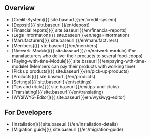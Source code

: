 ## Overview

* [Credit-System]({{ site.baseurl }}/en/credit-system)
* [Deposit]({{ site.baseurl }}/en/deposit)
* [Financial reports]({{ site.baseurl }}/en/financial-reports)
* [Legal information]({{ site.baseurl }}/en/legal-information)
* [Manufacturers]({{ site.baseurl }}/en/manufacturers)
* [Members]({{ site.baseurl }}/en/members)
* [Network-Module]({{ site.baseurl }}/en/network-module) (For manufacturers who deliver their products to several food-coops)
* [Paying-with-time-Module]({{ site.baseurl }}/en/paying-with-time-module) (Members can pay their products with working time)
* [Pick up products]({{ site.baseurl }}/en/pick-up-products)
* [Products]({{ site.baseurl }}/en/products)
* [Settings]({{ site.baseurl }}/en/settings)
* [Tips and tricks]({{ site.baseurl }}/en/tips-and-tricks)
* [Translating]({{ site.baseurl }}/en/translating)
* [WYSIWYG-Editor]({{ site.baseurl }}/en/wysiwyg-editor)

## For Developers
* [Installation]({{ site.baseurl }}/en/installation-details)
* [Migration guide]({{ site.baseurl }}/en/migration-guide)
